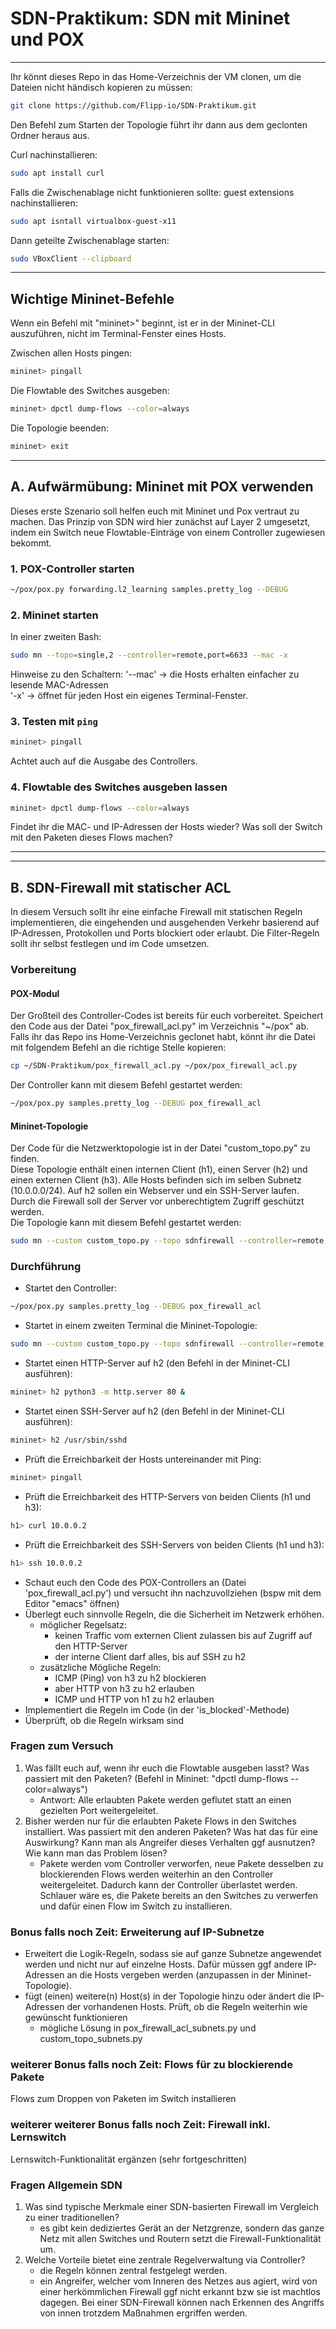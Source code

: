 # SDN-Praktikum: SDN mit Mininet und POX
---

Ihr könnt dieses Repo in das Home-Verzeichnis der VM clonen, um die Dateien nicht händisch kopieren zu müssen:
```bash
git clone https://github.com/Flipp-io/SDN-Praktikum.git
```
Den Befehl zum Starten der Topologie führt ihr dann aus dem geclonten Ordner heraus aus.

Curl nachinstallieren:
```bash
sudo apt install curl
```
Falls die Zwischenablage nicht funktionieren sollte: guest extensions nachinstallieren:
```bash
sudo apt isntall virtualbox-guest-x11
```
Dann geteilte Zwischenablage starten:
```bash
sudo VBoxClient --clipboard
```


---

## Wichtige Mininet-Befehle
Wenn ein Befehl mit "mininet>" beginnt, ist er in der Mininet-CLI auszuführen, nicht im Terminal-Fenster eines Hosts.

Zwischen allen Hosts pingen:
```bash
mininet> pingall
```

Die Flowtable des Switches ausgeben:
```bash
mininet> dpctl dump-flows --color=always
```

Die Topologie beenden:
```bash
mininet> exit
```

---

## A. Aufwärmübung: Mininet mit POX verwenden
Dieses erste Szenario soll helfen euch mit Mininet und Pox vertraut zu machen. Das Prinzip von SDN wird hier zunächst auf Layer 2 umgesetzt, indem ein Switch neue Flowtable-Einträge von einem Controller zugewiesen bekommt.

### 1. POX-Controller starten
```bash
~/pox/pox.py forwarding.l2_learning samples.pretty_log --DEBUG
```

### 2. Mininet starten
In einer zweiten Bash:
```bash
sudo mn --topo=single,2 --controller=remote,port=6633 --mac -x
```
Hinweise zu den Schaltern: 
'--mac' -> die Hosts erhalten einfacher zu lesende MAC-Adressen  
'-x' -> öffnet für jeden Host ein eigenes Terminal-Fenster.

### 3. Testen mit `ping`
```bash
mininet> pingall
```
Achtet auch auf die Ausgabe des Controllers.

### 4. Flowtable des Switches ausgeben lassen
```bash
mininet> dpctl dump-flows --color=always
```
Findet ihr die MAC- und IP-Adressen der Hosts wieder? 
Was soll der Switch mit den Paketen dieses Flows machen?




---
---




## B. SDN-Firewall mit statischer ACL
In diesem Versuch sollt ihr eine einfache Firewall mit statischen Regeln implementieren, die eingehenden und ausgehenden Verkehr basierend auf IP-Adressen, Protokollen und Ports blockiert oder erlaubt. Die Filter-Regeln sollt ihr selbst festlegen und im Code umsetzen.


### Vorbereitung

#### POX-Modul
Der Großteil des Controller-Codes ist bereits für euch vorbereitet. Speichert den Code aus der Datei "pox_firewall_acl.py" im Verzeichnis "~/pox" ab.
Falls ihr das Repo ins Home-Verzeichnis geclonet habt, könnt ihr die Datei mit folgendem Befehl an die richtige Stelle kopieren:
```bash
cp ~/SDN-Praktikum/pox_firewall_acl.py ~/pox/pox_firewall_acl.py
```

Der Controller kann mit diesem Befehl gestartet werden:
```bash
~/pox/pox.py samples.pretty_log --DEBUG pox_firewall_acl
```


#### Mininet-Topologie
Der Code für die Netzwerktopologie ist in der Datei "custom_topo.py" zu finden.  
Diese Topologie enthält einen internen Client (h1), einen Server (h2) und einen externen Client (h3). Alle Hosts befinden sich im selben Subnetz (10.0.0.0/24). Auf h2 sollen ein Webserver und ein SSH-Server laufen. Durch die Firewall soll der Server vor unberechtigtem Zugriff geschützt werden.  
Die Topologie kann mit diesem Befehl gestartet werden:
```bash
sudo mn --custom custom_topo.py --topo sdnfirewall --controller=remote,ip=127.0.0.1,port=6633 --mac -x
```





### Durchführung

- Startet den Controller:
```bash
~/pox/pox.py samples.pretty_log --DEBUG pox_firewall_acl
```
- Startet in einem zweiten Terminal die Mininet-Topologie:
```bash
sudo mn --custom custom_topo.py --topo sdnfirewall --controller=remote,ip=127.0.0.1,port=6633 --mac -x
```
- Startet einen HTTP-Server auf h2 (den Befehl in der Mininet-CLI ausführen):
```bash
mininet> h2 python3 -m http.server 80 &
```
- Startet einen SSH-Server auf h2 (den Befehl in der Mininet-CLI ausführen):
```bash
mininet> h2 /usr/sbin/sshd
```

- Prüft die Erreichbarkeit der Hosts untereinander mit Ping:
```bash
mininet> pingall
```

- Prüft die Erreichbarkeit des HTTP-Servers von beiden Clients (h1 und h3):
```bash
h1> curl 10.0.0.2
```

- Prüft die Erreichbarkeit des SSH-Servers von beiden Clients (h1 und h3):
```bash
h1> ssh 10.0.0.2
```

- Schaut euch den Code des POX-Controllers an (Datei 'pox_firewall_acl.py') und versucht ihn nachzuvollziehen (bspw mit dem Editor "emacs" öffnen)
- Überlegt euch sinnvolle Regeln, die die Sicherheit im Netzwerk erhöhen.
    - möglicher Regelsatz:
        - keinen Traffic vom externen Client zulassen bis auf Zugriff auf den HTTP-Server
        - der interne Client darf alles, bis auf SSH zu h2
    - zusätzliche Mögliche Regeln:
        - ICMP (Ping) von h3 zu h2 blockieren
        - aber HTTP von h3 zu h2 erlauben
        - ICMP und HTTP von h1 zu h2 erlauben
- Implementiert die Regeln im Code (in der 'is_blocked'-Methode)
- Überprüft, ob die Regeln wirksam sind



### Fragen zum Versuch
1. Was fällt euch auf, wenn ihr euch die Flowtable ausgeben lasst? Was passiert mit den Paketen? (Befehl in Mininet: "dpctl dump-flows --color=always")
   - Antwort: Alle erlaubten Pakete werden geflutet statt an einen gezielten Port weitergeleitet.
2. Bisher werden nur für die erlaubten Pakete Flows in den Switches installiert. Was passiert mit den anderen Paketen? Was hat das für eine Auswirkung? Kann man als Angreifer dieses Verhalten ggf ausnutzen? Wie kann man das Problem lösen?
    - Pakete werden vom Controller verworfen, neue Pakete desselben zu blockierenden Flows werden weiterhin an den Controller weitergeleitet. Dadurch kann der Controller überlastet werden. Schlauer wäre es, die Pakete bereits an den Switches zu verwerfen und dafür einen Flow im Switch zu installieren.

### Bonus falls noch Zeit: Erweiterung auf IP-Subnetze
- Erweitert die Logik-Regeln, sodass sie auf ganze Subnetze angewendet werden und nicht nur auf einzelne Hosts. Dafür müssen ggf andere IP-Adressen an die Hosts vergeben werden (anzupassen in der Mininet-Topologie).
- fügt (einen) weitere(n) Host(s) in der Topologie hinzu oder ändert die IP-Adressen der vorhandenen Hosts. Prüft, ob die Regeln weiterhin wie gewünscht funktionieren
    - mögliche Lösung in pox_firewall_acl_subnets.py und custom_topo_subnets.py

### weiterer Bonus falls noch Zeit: Flows für zu blockierende Pakete
Flows zum Droppen von Paketen im Switch installieren

### weiterer weiterer Bonus falls noch Zeit: Firewall inkl. Lernswitch
Lernswitch-Funktionalität ergänzen (sehr fortgeschritten)



### Fragen Allgemein SDN
1. Was sind typische Merkmale einer SDN-basierten Firewall im Vergleich zu einer traditionellen?
   - es gibt kein dediziertes Gerät an der Netzgrenze, sondern das ganze Netz mit allen Switches und Routern setzt die Firewall-Funktionalität um.
3. Welche Vorteile bietet eine zentrale Regelverwaltung via Controller?
   - die Regeln können zentral festgelegt werden.
   - ein Angreifer, welcher vom Inneren des Netzes aus agiert, wird von einer herkömmlichen Firewall ggf nicht erkannt bzw sie ist machtlos dagegen. Bei einer SDN-Firewall können nach Erkennen des Angriffs von innen trotzdem Maßnahmen ergriffen werden.
